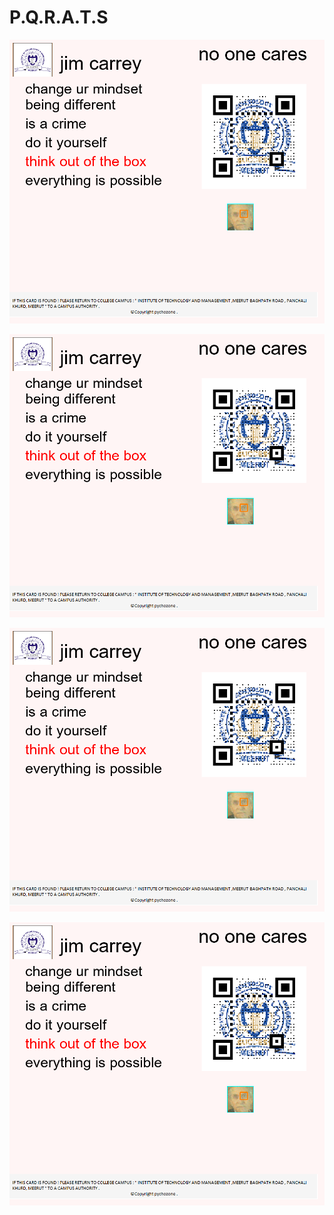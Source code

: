 # P.Q.R.A.T.S


![PQRATS](https://github.com/encrebidle/P.Q.R.A.T.S/blob/master/jim_carrey.PNG?raw=true)


![PQRATS](https://github.com/encrebidle/P.Q.R.A.T.S/blob/master/jim_carrey.PNG?raw=true)


![PQRATS](https://github.com/encrebidle/P.Q.R.A.T.S/blob/master/jim_carrey.PNG?raw=true)



![PQRATS](https://github.com/encrebidle/P.Q.R.A.T.S/blob/master/jim_carrey.PNG?raw=true)
